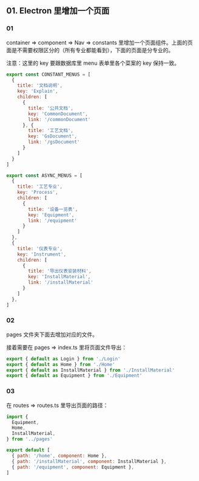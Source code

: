 ## 01. Electron 里增加一个页面

### 01

container => component => Nav => constants 里增加一个页面组件。上面的页面是不需要权限区分的（所有专业都能看到），下面的页面是分专业的。

注意：这里的 key 要跟数据库里 menu 表单里各个菜案的 key 保持一致。

```js
export const CONSTANT_MENUS = [
  {
    title: '文档说明',
    key: 'Explain',
    children: [
      {
        title: '公共文档',
        key: 'CommonDocument',
        link: '/commonDocument'
      }, {
        title: '工艺文档',
        key: 'GsDocument',
        link: '/gsDocument'
      }
    ]
  }
]

export const ASYNC_MENUS = [
  {
    title: '工艺专业',
    key: 'Process',
    children: [
      {
        title: '设备一览表',
        key: 'Equipment',
        link: '/equipment'
      }
    ]
  },
  {
    title: '仪表专业',
    key: 'Instrument',
    children: [
      {
        title: '导出仪表安装材料',
        key: 'InstallMaterial',
        link: '/installMaterial'
      }
    ]
  },
]
```

### 02

pages 文件夹下面去增加对应的文件。

接着需要在 pages => index.ts 里将页面文件导出：

```js
export { default as Login } from './Login'
export { default as Home } from './Home'
export { default as InstallMaterial } from './InstallMaterial'
export { default as Equipment } from './Equipment'
```

### 03

在 routes => routes.ts 里导出页面的路径：

```js
import {
  Equipment,
  Home,
  InstallMaterial,
} from '../pages'

export default [
  { path: '/home', component: Home },
  { path: '/installMaterial', component: InstallMaterial },
  { path: '/equipment', component: Equipment },
]
```